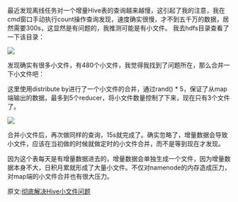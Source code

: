 
最近发现离线任务对一个增量Hive表的查询越来越慢，这引起了我的注意，我在cmd窗口手动执行count操作查询发现，速度确实很慢，才不到五千万的数据，居然需要300s，这显然是有问题的，我推测可能是有小文件。
我去hdfs目录查看了一下该目录：

![](1)

发现确实有很多小文件，有480个小文件，我觉得我找到了问题所在，那么合并一下小文件吧：

这里使用distribute by进行了一个小文件的合并，通过rand() * 5，保证了从map端输出的数据，最多到5个reducer，将小文件数量控制了下来，现在只有3个文件了。

![](2)

合并小文件后，再次做同样的查询，15s就完成了。确实忽略了，增量数据会导致小文件，应该在当初做的时候就做定时的小文件合并，而不是等到现在才发现。

因为这个表每天是有增量数据进去的，增量数据会单独生成一个文件，因为增量数据本身不大，日积月累就形成了大量小文件。不仅对namenode的内存造成压力，对map端的小文件合并也有很大压力。





原文:[彻底解决Hive小文件问题](https://mp.weixin.qq.com/s/V56pPo6LogRMD_CHp9zHGA)
